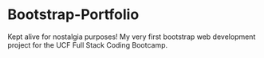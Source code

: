 # Bootstrap-Portfolio

Kept alive for nostalgia purposes! My very first bootstrap web development project for the UCF Full Stack Coding Bootcamp.
